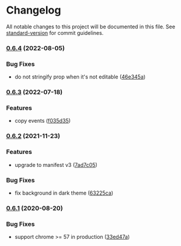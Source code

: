 # Changelog

All notable changes to this project will be documented in this file. See [standard-version](https://github.com/conventional-changelog/standard-version) for commit guidelines.

### [0.6.4](https://github.com/easyops-cn/brick-next-devtools/compare/v0.6.3...v0.6.4) (2022-08-05)

### Bug Fixes

- do not stringify prop when it's not editable ([46e345a](https://github.com/easyops-cn/brick-next-devtools/commit/46e345a3aaa29b4435b0b0adc374527be6151fcc))

### [0.6.3](https://github.com/easyops-cn/brick-next-devtools/compare/v0.6.2...v0.6.3) (2022-07-18)

### Features

- copy events ([f035d35](https://github.com/easyops-cn/brick-next-devtools/commit/f035d35b7b968a986d6b7fd89e506f780dfe1052))

### [0.6.2](https://github.com/easyops-cn/brick-next-devtools/compare/v0.6.1...v0.6.2) (2021-11-23)

### Features

- upgrade to manifest v3 ([7ad7c05](https://github.com/easyops-cn/brick-next-devtools/commit/7ad7c05133b8e5d4cea2d5f739b42ed585a744be))

### Bug Fixes

- fix background in dark theme ([63225ca](https://github.com/easyops-cn/brick-next-devtools/commit/63225ca8f9cffc0f23f824ce61537fb62a9e09cb))

### [0.6.1](https://github.com/easyops-cn/brick-next-devtools/compare/v0.6.0...v0.6.1) (2020-08-20)

### Bug Fixes

- support chrome >= 57 in production ([33ed47a](https://github.com/easyops-cn/brick-next-devtools/commit/33ed47a178d6a2c34aebd64721b275ba3f00a70c))
